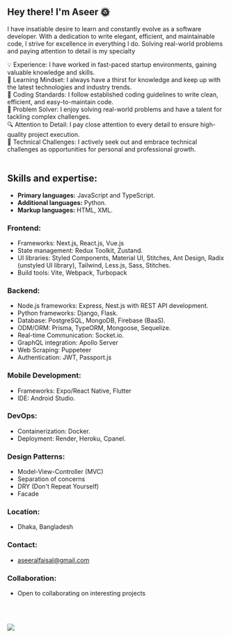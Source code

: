 <h2>Hey there! I'm Aseer <span>🌞</span></h1>
<p>I have insatiable desire to learn and constantly evolve as a software developer. With a dedication to write elegant, efficient, and maintainable code, I strive for excellence in everything I do. Solving real-world problems and paying attention to detail is my specialty</p>
<span>💡 Experience: I have worked in fast-paced startup environments, gaining valuable knowledge and skills.</span><br>
<span>💪 Learning Mindset: I always have a thirst for knowledge and keep up with the latest technologies and industry trends.</span><br>
<span>🔧 Coding Standards: I follow established coding guidelines to write clean, efficient, and easy-to-maintain code.</span><br>
<span>🔎 Problem Solver: I enjoy solving real-world problems and have a talent for tackling complex challenges.</span><br>
<span>🔍 Attention to Detail: I pay close attention to every detail to ensure high-quality project execution.</span><br>
<span>🚀 Technical Challenges: I actively seek out and embrace technical challenges as opportunities for personal and professional growth.</span><br><br>

<h2>Skills and expertise:</h2>
<ul>
  <li>
    <strong>Primary languages:</strong> JavaScript and TypeScript.
  </li>
  <li>
    <strong>Additional languages:</strong> Python.
  </li>
  <li>
    <strong>Markup languages:</strong> HTML, XML.
  </li>
</ul>
<h3>Frontend:</h3>
<ul>
  <li>
    Frameworks: Next.js, React.js, Vue.js
  </li>
  <li>
    State management: Redux Toolkit, Zustand.
  </li>
  <li>
    UI libraries: Styled Components, Material UI, Stitches, Ant Design, Radix (unstyled UI library), Tailwind, Less.js, Sass, Stitches.
  </li>
  <li>
    Build tools: Vite, Webpack, Turbopack
  </li>
</ul>
<h3>Backend:</h3>
<ul>
  <li>
    Node.js frameworks: Express, Nest.js with REST API development.
  </li>
  <li>
    Python frameworks: Django, Flask.
  </li>
  <li>
    Database: PostgreSQL, MongoDB, Firebase (BaaS).
  </li>
  <li>
    ODM/ORM: Prisma, TypeORM, Mongoose, Sequelize.
  </li>
  <li>
    Real-time Communication: Socket.io.
  </li>
  <li>
    GraphQL integration: Apollo Server
  </li>
  <li>
    Web Scraping: Puppeteer
  </li>
  <li>
   Authentication: JWT, Passport.js
  </li>
</ul>
<h3>Mobile Development:</h3>
<ul>
  <li>
    Frameworks: Expo/React Native, Flutter
  </li>
  <li>
    IDE: Android Studio.
  </li>
</ul>
<h3>DevOps:</h3>
<ul>
  <li>
    Containerization: Docker.
  </li>
  <li>
    Deployment: Render, Heroku, Cpanel.
  </li>
</ul>
<h3>Design Patterns:</h3>
<ul>
  <li>
    Model-View-Controller (MVC)
  </li>
  <li>
    Separation of concerns
  </li>
  <li>
    DRY (Don't Repeat Yourself)
  </li>
  <li>
    Facade
  </li>
</ul>
<h3>Location:</h3>
<ul>
  <li>
    Dhaka, Bangladesh
  </li>
</ul>
<h3>Contact:</h3>
<ul>
  <li>
    <a href="mailto:aseeralfaisal@gmail.com">aseeralfaisal@gmail.com</a>
  </li>
</ul>
<h3>Collaboration:</h3>
<ul>
  <li>
    Open to collaborating on interesting projects
  </li>
</ul>
<br><br>
  
<a href="http://www.github.com/aseeralfaisal"><img src="https://github-readme-streak-stats.herokuapp.com/?user=aseeralfaisal&stroke=ffffff&background=181824&ring=6366f1&fire=6366f1&currStreakNum=ffffff&currStreakLabel=6366f1&sideNums=ffffff&sideLabels=ffffff&dates=ffffff&hide_border=true" /></a>
